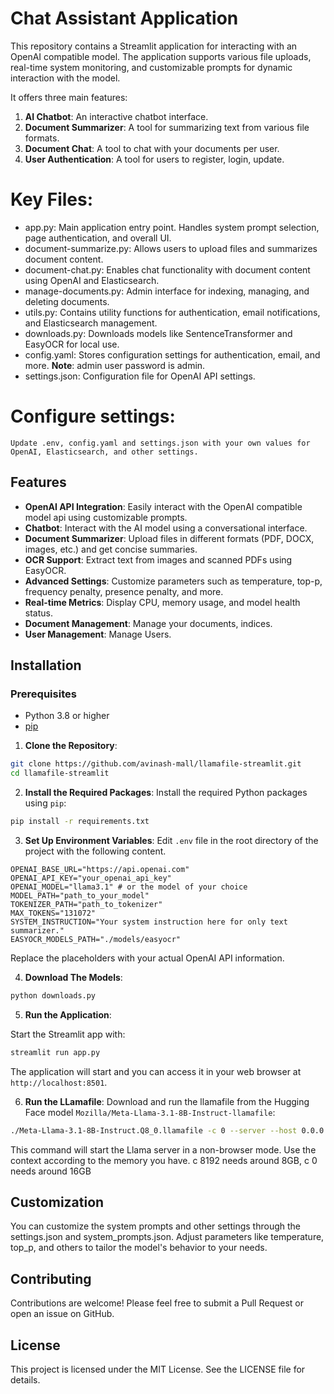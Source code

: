 # Chat Assistant Application

This repository contains a Streamlit application for interacting with an OpenAI compatible model. The application supports various file uploads, real-time system monitoring, and customizable prompts for dynamic interaction with the model.

It offers three main features:
1. **AI Chatbot**: An interactive chatbot interface.
2. **Document Summarizer**: A tool for summarizing text from various file formats.
3. **Document Chat**: A tool to chat with your documents per user.
4. **User Authentication**: A tool for users to register, login, update.

# Key Files:

-    app.py: Main application entry point. Handles system prompt selection, page authentication, and overall UI.
-    document-summarize.py: Allows users to upload files and summarizes document content.
-    document-chat.py: Enables chat functionality with document content using OpenAI and Elasticsearch.
-    manage-documents.py: Admin interface for indexing, managing, and deleting documents.
-    utils.py: Contains utility functions for authentication, email notifications, and Elasticsearch management.
-    downloads.py: Downloads models like SentenceTransformer and EasyOCR for local use.
-    config.yaml: Stores configuration settings for authentication, email, and more. **Note**: admin user password is admin.
-    settings.json: Configuration file for OpenAI API settings.

# Configure settings:
    Update .env, config.yaml and settings.json with your own values for OpenAI, Elasticsearch, and other settings.
   
## Features

- **OpenAI API Integration**: Easily interact with the OpenAI compatible model api using customizable prompts.
- **Chatbot**: Interact with the AI model using a conversational interface.
- **Document Summarizer**: Upload files in different formats (PDF, DOCX, images, etc.) and get concise summaries.
- **OCR Support**: Extract text from images and scanned PDFs using EasyOCR.
- **Advanced Settings**: Customize parameters such as temperature, top-p, frequency penalty, presence penalty, and more.
- **Real-time Metrics**: Display CPU, memory usage, and model health status.
- **Document Management**: Manage your documents, indices.
- **User Management**: Manage Users.

## Installation

### Prerequisites

- Python 3.8 or higher
- [pip](https://pip.pypa.io/en/stable/installation/)

1. **Clone the Repository**:
```bash
git clone https://github.com/avinash-mall/llamafile-streamlit.git
cd llamafile-streamlit
```
    
2. **Install the Required Packages**:
Install the required Python packages using `pip`:
```bash
pip install -r requirements.txt 
```

3. **Set Up Environment Variables**:
Edit `.env` file in the root directory of the project with the following content.
 ```env
 OPENAI_BASE_URL="https://api.openai.com"
 OPENAI_API_KEY="your_openai_api_key"
 OPENAI_MODEL="llama3.1" # or the model of your choice
 MODEL_PATH="path_to_your_model"
 TOKENIZER_PATH="path_to_tokenizer"
 MAX_TOKENS="131072"
 SYSTEM_INSTRUCTION="Your system instruction here for only text summarizer."
 EASYOCR_MODELS_PATH="./models/easyocr"
 ```
Replace the placeholders with your actual OpenAI API information.

4. **Download The Models**:
```python
python downloads.py
```

5. **Run the Application**:

Start the Streamlit app with:
```bash
streamlit run app.py
```
The application will start and you can access it in your web browser at `http://localhost:8501`.

6. **Run the LLamafile**:
Download and run the llamafile from the Hugging Face model `Mozilla/Meta-Llama-3.1-8B-Instruct-llamafile`:
```bash
./Meta-Llama-3.1-8B-Instruct.Q8_0.llamafile -c 0 --server --host 0.0.0.0 --nobrowser --mlock
```
This command will start the Llama server in a non-browser mode.
Use the context according to the memory you have. c 8192 needs around 8GB, c 0 needs around 16GB

## Customization
You can customize the system prompts and other settings through the settings.json and system_prompts.json. Adjust parameters like temperature, top_p, and others to tailor the model's behavior to your needs.

## Contributing
Contributions are welcome! Please feel free to submit a Pull Request or open an issue on GitHub.

## License
This project is licensed under the MIT License. See the LICENSE file for details.

